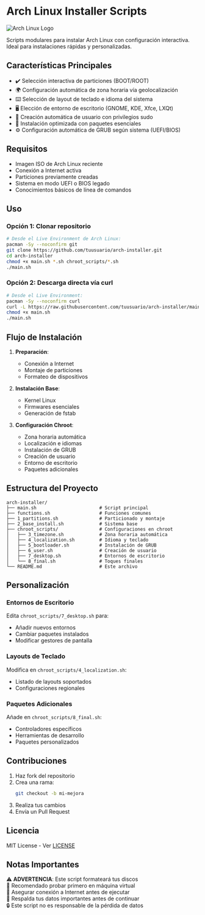 # Arch Linux Installer Scripts

![Arch Linux Logo](https://archlinux.org/static/logos/archlinux-logo-dark-1200dpi.b42bd35d5916.png)

Scripts modulares para instalar Arch Linux con configuración interactiva. Ideal para instalaciones rápidas y personalizadas.

## Características Principales
- ✔️ Selección interactiva de particiones (BOOT/ROOT)
- 🌍 Configuración automática de zona horaria vía geolocalización
- ⌨️ Selección de layout de teclado e idioma del sistema
- 🖥️ Elección de entorno de escritorio (GNOME, KDE, Xfce, LXQt)
- 👤 Creación automática de usuario con privilegios sudo
- 🚀 Instalación optimizada con paquetes esenciales
- ⚙️ Configuración automática de GRUB según sistema (UEFI/BIOS)

## Requisitos
- Imagen ISO de Arch Linux reciente
- Conexión a Internet activa
- Particiones previamente creadas
- Sistema en modo UEFI o BIOS legado
- Conocimientos básicos de línea de comandos

## Uso

### Opción 1: Clonar repositorio
```bash
# Desde el Live Environment de Arch Linux:
pacman -Sy --noconfirm git
git clone https://github.com/tuusuario/arch-installer.git
cd arch-installer
chmod +x main.sh *.sh chroot_scripts/*.sh
./main.sh
```

### Opción 2: Descarga directa vía curl
```bash
# Desde el Live Environment:
pacman -Sy --noconfirm curl
curl -L https://raw.githubusercontent.com/tuusuario/arch-installer/main/main.sh -o main.sh
chmod +x main.sh
./main.sh
```

## Flujo de Instalación
1. **Preparación**:
   - Conexión a Internet
   - Montaje de particiones
   - Formateo de dispositivos

2. **Instalación Base**:
   - Kernel Linux
   - Firmwares esenciales
   - Generación de fstab

3. **Configuración Chroot**:
   - Zona horaria automática
   - Localización e idiomas
   - Instalación de GRUB
   - Creación de usuario
   - Entorno de escritorio
   - Paquetes adicionales

## Estructura del Proyecto
```
arch-installer/
├── main.sh                       # Script principal
├── functions.sh                  # Funciones comunes
├── 1_partitions.sh               # Particionado y montaje
├── 2_base_install.sh             # Sistema base
├── chroot_scripts/               # Configuraciones en chroot
│   ├── 3_timezone.sh             # Zona horaria automática
│   ├── 4_localization.sh         # Idioma y teclado
│   ├── 5_bootloader.sh           # Instalación de GRUB
│   ├── 6_user.sh                 # Creación de usuario
│   ├── 7_desktop.sh              # Entornos de escritorio
│   └── 8_final.sh                # Toques finales
└── README.md                     # Este archivo
```

## Personalización
### Entornos de Escritorio
Edita `chroot_scripts/7_desktop.sh` para:
- Añadir nuevos entornos
- Cambiar paquetes instalados
- Modificar gestores de pantalla

### Layouts de Teclado
Modifica en `chroot_scripts/4_localization.sh`:
- Listado de layouts soportados
- Configuraciones regionales

### Paquetes Adicionales
Añade en `chroot_scripts/8_final.sh`:
- Controladores específicos
- Herramientas de desarrollo
- Paquetes personalizados

## Contribuciones
1. Haz fork del repositorio
2. Crea una rama:
   ```bash
   git checkout -b mi-mejora
   ```
3. Realiza tus cambios
4. Envía un Pull Request

## Licencia
MIT License - Ver [LICENSE](LICENSE)

## Notas Importantes
⚠️ **ADVERTENCIA**: Este script formateará tus discos  
🔧 Recomendado probar primero en máquina virtual  
📶 Asegurar conexión a Internet antes de ejecutar  
💾 Respalda tus datos importantes antes de continuar  
🔒 Este script no es responsable de la pérdida de datos
